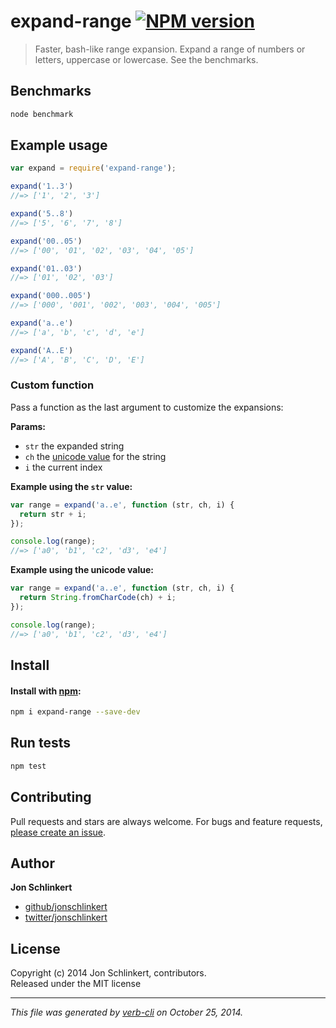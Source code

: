 # expand-range [![NPM version](https://badge.fury.io/js/expand-range.svg)](http://badge.fury.io/js/expand-range)

> Faster, bash-like range expansion. Expand a range of numbers or letters, uppercase or lowercase. See the benchmarks.

## Benchmarks

```bash
node benchmark
```

## Example usage

```js
var expand = require('expand-range');

expand('1..3')
//=> ['1', '2', '3']

expand('5..8')
//=> ['5', '6', '7', '8']

expand('00..05')
//=> ['00', '01', '02', '03', '04', '05']

expand('01..03')
//=> ['01', '02', '03']

expand('000..005')
//=> ['000', '001', '002', '003', '004', '005']

expand('a..e')
//=> ['a', 'b', 'c', 'd', 'e']

expand('A..E')
//=> ['A', 'B', 'C', 'D', 'E']
```

### Custom function

Pass a function as the last argument to customize the expansions:

**Params:**

  - `str` the expanded string
  - `ch` the [unicode value][unicode] for the string
  - `i` the current index


**Example using the `str` value:**

```js
var range = expand('a..e', function (str, ch, i) {
  return str + i;
});

console.log(range);
//=> ['a0', 'b1', 'c2', 'd3', 'e4']
```

**Example using the unicode value:**

```js
var range = expand('a..e', function (str, ch, i) {
  return String.fromCharCode(ch) + i;
});

console.log(range);
//=> ['a0', 'b1', 'c2', 'd3', 'e4']
```

## Install
#### Install with [npm](npmjs.org):

```bash
npm i expand-range --save-dev
```

## Run tests

```bash
npm test
```

## Contributing
Pull requests and stars are always welcome. For bugs and feature requests, [please create an issue](https://github.com/jonschlinkert/expand-range/issues).

## Author

**Jon Schlinkert**
 
+ [github/jonschlinkert](https://github.com/jonschlinkert)
+ [twitter/jonschlinkert](http://twitter.com/jonschlinkert) 

## License
Copyright (c) 2014 Jon Schlinkert, contributors.  
Released under the MIT license

***

_This file was generated by [verb-cli](https://github.com/assemble/verb-cli) on October 25, 2014._


[unicode]: https://developer.mozilla.org/en-US/public/Web/JavaScript/Reference/Global_Objects/String/fromCharCode
